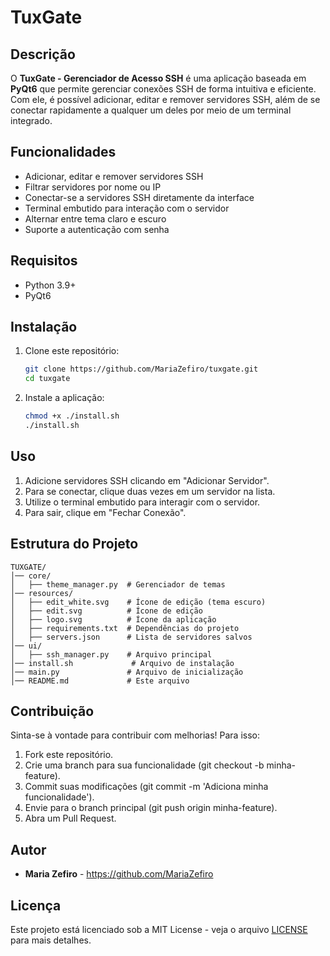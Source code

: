 # TuxGate

## Descrição

O **TuxGate - Gerenciador de Acesso SSH** é uma aplicação baseada em **PyQt6** que permite gerenciar conexões SSH de forma intuitiva e eficiente.
Com ele, é possível adicionar, editar e remover servidores SSH, além de se conectar rapidamente a qualquer um deles por meio de um terminal integrado.

## Funcionalidades
- Adicionar, editar e remover servidores SSH
- Filtrar servidores por nome ou IP
- Conectar-se a servidores SSH diretamente da interface
- Terminal embutido para interação com o servidor
- Alternar entre tema claro e escuro
- Suporte a autenticação com senha

## Requisitos

- Python 3.9+
- PyQt6

## Instalação

1. Clone este repositório:
   ```bash
   git clone https://github.com/MariaZefiro/tuxgate.git
   cd tuxgate
   ```
2. Instale a aplicação:
   ```bash
   chmod +x ./install.sh
   ./install.sh
   ```

## Uso

1. Adicione servidores SSH clicando em "Adicionar Servidor".
2. Para se conectar, clique duas vezes em um servidor na lista.
3. Utilize o terminal embutido para interagir com o servidor.
4. Para sair, clique em "Fechar Conexão".

## Estrutura do Projeto
```
TUXGATE/
│── core/
│   ├── theme_manager.py  # Gerenciador de temas
│── resources/
│   ├── edit_white.svg    # Ícone de edição (tema escuro)
│   ├── edit.svg          # Ícone de edição
│   ├── logo.svg          # Ícone da aplicação 
│   ├── requirements.txt  # Dependências do projeto
│   ├── servers.json      # Lista de servidores salvos
│── ui/
│   ├── ssh_manager.py    # Arquivo principal 
│── install.sh             # Arquivo de instalação
│── main.py               # Arquivo de inicialização
│── README.md             # Este arquivo
```

## Contribuição

Sinta-se à vontade para contribuir com melhorias! Para isso:

1. Fork este repositório.
2. Crie uma branch para sua funcionalidade (git checkout -b minha-feature).
3. Commit suas modificações (git commit -m 'Adiciona minha funcionalidade').
4. Envie para o branch principal (git push origin minha-feature).
5. Abra um Pull Request.


## Autor
- **Maria Zefiro** - https://github.com/MariaZefiro

## Licença
Este projeto está licenciado sob a MIT License - veja o arquivo [LICENSE](LICENSE) para mais detalhes.
